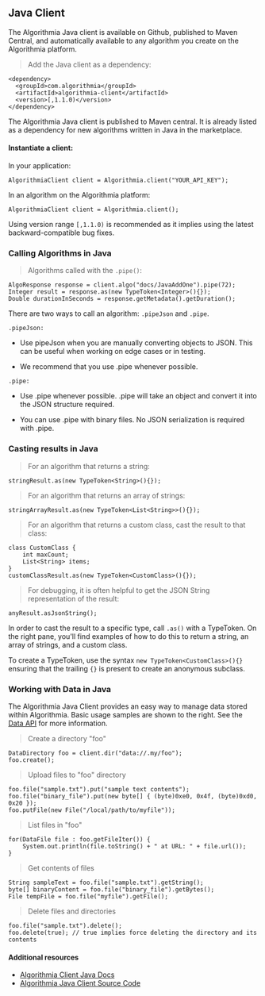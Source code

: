 ## Java Client

The Algorithmia Java client is available on Github, published to Maven Central, and automatically available to any algorithm you create on the Algorithmia platform.

> Add the Java client as a dependency:

```
<dependency>
  <groupId>com.algorithmia</groupId>
  <artifactId>algorithmia-client</artifactId>
  <version>[,1.1.0)</version>
</dependency>
```

The Algorithmia Java client is published to Maven central. It is already listed as a dependency for new algorithms written in Java in the marketplace.


#### Instantiate a client:

In your application:

`AlgorithmiaClient client = Algorithmia.client("YOUR_API_KEY");`

In an algorithm on the Algorithmia platform:

`AlgorithmiaClient client = Algorithmia.client();`


<aside class="notice">
  Using version range <code>[,1.1.0)</code> is recommended as it implies using the latest backward-compatible bug fixes.
</aside>

### Calling Algorithms in Java

> Algorithms called with the `.pipe()`:

```
AlgoResponse response = client.algo("docs/JavaAddOne").pipe(72);
Integer result = response.as(new TypeToken<Integer>(){});
Double durationInSeconds = response.getMetadata().getDuration();
```

There are two ways to call an algorithm: `.pipeJson` and `.pipe`.

`.pipeJson:`

* Use pipeJson when you are manually converting objects to JSON. This can be useful when working on edge cases or in testing.

* We recommend that you use .pipe whenever possible.

`.pipe:`

* Use .pipe whenever possible. .pipe will take an object and convert it into the JSON structure required.

* You can use .pipe with binary files. No JSON serialization is required with .pipe.


### Casting results in Java


> For an algorithm that returns a string:

```
stringResult.as(new TypeToken<String>(){});
```

> For an algorithm that returns an array of strings:

```
stringArrayResult.as(new TypeToken<List<String>>(){});
```

> For an algorithm that returns a custom class, cast the result to that class:

```
class CustomClass {
    int maxCount;
    List<String> items;
}
customClassResult.as(new TypeToken<CustomClass>(){});
```

> For debugging, it is often helpful to get the JSON String representation of the result:

```
anyResult.asJsonString();
```

In order to cast the result to a specific type, call `.as()` with a TypeToken.
On the right pane, you'll find examples of how to do this to return a string, an array of strings, and a custom class.

<aside class="notice">
  To create a TypeToken, use the syntax <code>new TypeToken&lt;CustomClass&gt;(){}</code> ensuring that the trailing <code>{}</code> is present to create an anonymous subclass.
</aside>


### Working with Data in Java

The Algorithmia Java Client provides an easy way to manage data stored within Algorithmia. Basic usage samples are shown to the right. See the [Data API](#the-data-api) for more information.

> Create a directory "foo"

```
DataDirectory foo = client.dir("data://.my/foo");
foo.create();
```

> Upload files to "foo" directory

```
foo.file("sample.txt").put("sample text contents");
foo.file("binary_file").put(new byte[] { (byte)0xe0, 0x4f, (byte)0xd0, 0x20 });
foo.putFile(new File("/local/path/to/myfile"));
```

> List files in "foo"

```
for(DataFile file : foo.getFileIter()) {
    System.out.println(file.toString() + " at URL: " + file.url());
}
```

> Get contents of files

```
String sampleText = foo.file("sample.txt").getString();
byte[] binaryContent = foo.file("binary_file").getBytes();
File tempFile = foo.file("myfile").getFile();
```

> Delete files and directories

```
foo.file("sample.txt").delete();
foo.delete(true); // true implies force deleting the directory and its contents
```

#### Additional resources

* <a href="http://www.javadoc.io/doc/com.algorithmia/algorithmia-client/1.0.3">Algorithmia Client Java Docs <i class="fa fa-external-link"></i></a>
* <a href="https://github.com/algorithmiaio/algorithmia-java">Algorithmia Java Client Source Code<i class="fa fa-external-link"></i></a>
